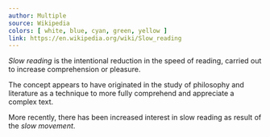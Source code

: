 ```yaml
---
author: Multiple
source: Wikipedia
colors: [ white, blue, cyan, green, yellow ]
link: https://en.wikipedia.org/wiki/Slow_reading
---
```

_Slow reading_ is the intentional reduction in the speed of reading,
carried out to increase comprehension or pleasure.

The concept appears to have originated in the study of philosophy and literature
as a technique to more fully comprehend and appreciate a complex text.

More recently, there has been increased interest in slow reading
as result of the _slow movement_.
